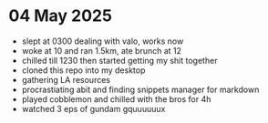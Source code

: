 # 04 May 2025

- slept at 0300 dealing with valo, works now
- woke at 10 and ran 1.5km, ate brunch at 12
- chilled till 1230 then started getting my shit together
- cloned this repo into my desktop
- gathering LA resources
- procrastiating abit and finding snippets manager for markdown
- played cobblemon and chilled with the bros for 4h
- watched 3 eps of gundam gquuuuuux

